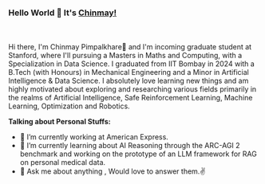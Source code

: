 ### Hello World 👋 It's [Chinmay!](https://sites.google.com/view/chinmaypimpalkhare/)

<br/>


<br />
Hi there, I'm Chinmay Pimpalkhare🙌 and I'm incoming graduate student at Stanford, where I'll pursuing a Masters in Maths and Computing, with a Specialization in Data Science. I graduated from IIT Bombay in 2024 with a B.Tech (with Honours) in Mechanical Engineering and a Minor in Artificial Intelligence & Data Science.  I absolutely love learning new things and am highly motivated about exploring and researching various fields primarily in the realms of Artificial Intelligence, Safe Reinforcement Learning, Machine Learning, Optimization and Robotics. 


**Talking about Personal Stuffs:**

- 🔭 I’m currently working at American Express.
- 🌱 I’m currently learning about AI Reasoning through the ARC-AGI 2 benchmark and working on the prototype of an LLM framework for RAG on personal medical data.
- 💬 Ask me about anything , Would love to answer them.✌


